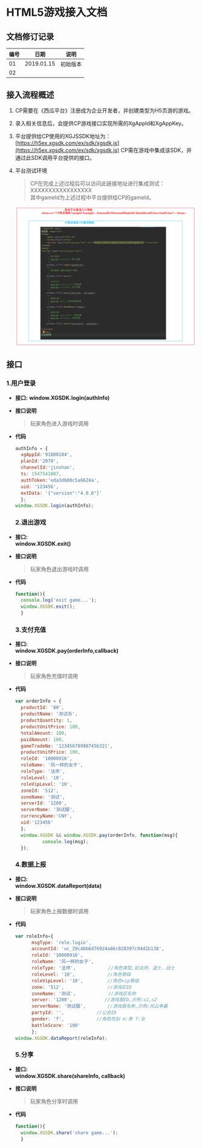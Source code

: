 # HTML5游戏接入文档

## 文档修订记录

| 编号 | 日期 | 说明 |
| --- | --- | --- |
| 01 | 2019.01.15 | 初始版本 |
| 02 |  |  |

## 接入流程概述

1. CP需要在《西瓜平台》注册成为企业开发者，并创建类型为H5页游的游戏。
2. 录入相关信息后，会提供CP游戏接口实现所需的XgAppId和XgAppKey。
3. 平台提供给CP使用的XGJSSDK地址为：[https://h5ex.xgsdk.com/ex/sdk/xgsdk.js](https://h5ex.xgsdk.com/ex/sdk/xgsdk.js)
   CP需在游戏中集成该SDK，并通过此SDK调用平台提供的接口。
4. 平台测试环境

   > CP在完成上述过程后可以访问此链接地址进行集成测试：XXXXXXXXXXXXXXXXX  
   > 其中gameId为上述过程中平台提供给CP的gameId。

   ![](/img/structure.png)

## 接口

### 1.用户登录

* **接口:**
  **window.XGSDK.login\(authInfo\)**
* **接口说明**
  > 玩家角色进入游戏时调用
* **代码**

  ```js
  authInfo = {
    xgAppId:'91000184',
    planId:'2079',
    channelId:'jinshan',
    ts: 1547541807,
    authToken:'eda3db00c5a6624a',
    uid: '123456',
    extData: '{"version":"4.0.6"}'
    };
  window.XGSDK.login(authInfo);
  ```

  ### 2.退出游戏

* **接口:**  
  **window.XGSDK.exit\(\)**

* **接口说明**

  > 玩家角色退出游戏时调用

* **代码**

  ```js
  function(){
    console.log('exit game...');
    window.XGSDK.exit();
    }
  ```

  ### 3.支付充值

* **接口:**  
  **window.XGSDK.pay\(orderInfo,callback\)**

* **接口说明**

  > 玩家角色充值时调用

* **代码**

  ```js
  var orderInfo = {
    productId: '80',
    productName: '测试币',
    productQuantity: 1,
    productUnitPrice: 100,
    totalAmount: 100,
    paidAmount: 100,
    gameTradeNo: '123456789987456321',
    productUnitPrice: 100,
    roleId: '10008916',
    roleName: '风一样的女子',
    roleType: '法师', 
    roleLevel: '10', 
    roleVipLevel: '10',  
    zoneId: '512',  
    zoneName: '测试',  
    serverId: '1200',
    serverName: '测试服',  
    currencyName:'CNY',
    uid:'123456'
    };
    window.XGSDK && window.XGSDK.pay(orderInfo, function(msg){
            console.log(msg);
    });
  ```

  ### 4.数据上报

* **接口:**  
  **window.XGSDK.dataReport\(data\)**

* **接口说明**

  > 玩家角色上报数据时调用

* **代码**

  ```js
  var roleInfo={
        msgType: 'role.login',
        accountId: 'uc_29c4bb6d76924a86c020397c94d2b138',
        roleId: '10008916',  
        roleName: '风一样的女子',   
        roleType: '法师',            //角色类型,如法师，道士，战士
        roleLevel: '10',            //角色等级
        roleVipLevel: '10',         //角色vip等级
        zone: '512',                //游戏区ID
        zoneName: '测试',            //游戏区名称
        server: '1200',            //游戏服ID,示例:s1,s2
        serverName: '测试服',        //游戏服名称,示例:风云争霸
        partyId: '',            //公会ID
        gender: 'f',            //角色性别 m:男 f:女
        battleScore: '100'   
        };
  window.XGSDK.dataReport(roleInfo);
  ```

  ### 5.分享

* **接口:**  
  **window.XGSDK.share\(shareInfo, callback\)**

* **接口说明**

  > 玩家角色分享时调用

* **代码**
  ```js
  function(){
    window.XGSDK.share('share game...');
    }
  ```



